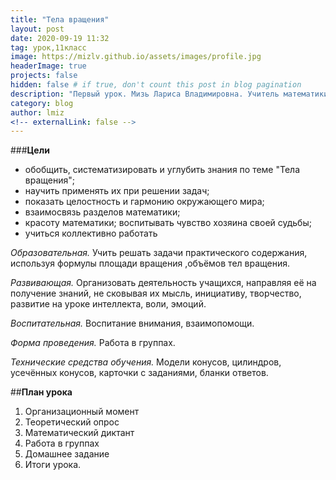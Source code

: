 ```yaml
---
title: "Тела вращения"
layout: post
date: 2020-09-19 11:32
tag: урок,11класс
image: https://mizlv.github.io/assets/images/profile.jpg
headerImage: true
projects: false
hidden: false # if true, don't count this post in blog pagination
description: "Первый урок. Мизь Лариса Владимировна. Учитель математики высшей категории."
category: blog
author: lmiz
<!-- externalLink: false -->
---
```

###**Цели** 

* обобщить, систематизировать и углубить знания по теме "Тела вращения"; 
* научить применять их при решении задач;
* показать целостность и гармонию окружающего мира; 
* взаимосвязь разделов математики; 
* красоту математики;
воспитывать чувство хозяина своей судьбы; 
* учиться коллективно работать

*Образовательная.* Учить решать задачи практического содержания,  используя формулы  площади вращения ,объёмов тел вращения. 

*Развивающая.* Организовать деятельность учащихся, направляя её на получение знаний, не сковывая их мысль, инициативу, творчество, развитие на уроке интеллекта, воли, эмоций. 

*Воспитательная.* Воспитание внимания, взаимопомощи. 

*Форма проведения.* Работа в группах. 

*Технические средства обучения.* Модели конусов, цилиндров, усечённых конусов, карточки с заданиями, бланки ответов. 

##**План урока** 
1.	Организационный момент 
2.	Теоретический опрос 
3.	Математический диктант 
4.	Работа в группах
5.	Домашнее задание 
6.	Итоги урока. 
